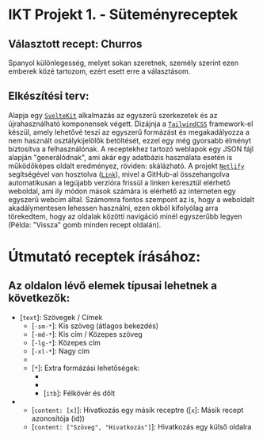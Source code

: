 # IKT Projekt 1. - Süteményreceptek

## Választott recept: Churros

  Spanyol különlegesség, melyet sokan szeretnek, személy szerint ezen emberek közé tartozom, ezért esett erre a választásom.

## Elkészítési terv:
  Alapja egy [`SvelteKit`](https://kit.svelte.dev/) alkalmazás az egyszerű szerkezetek és az újrahasználható komponensek végett. Dizájnja a [`TailwindCSS`](https://tailwindcss.com/) framework-el készül, amely lehetővé teszi az egyszerű formázást és megakadályozza a nem használt osztálykijelölők betöltését, ezzel egy még gyorsabb élményt biztosítva a felhasználónak. A receptekhez tartozó weblapok egy JSON fájl alapján "generálódnak", ami akár egy adatbázis használata esetén is működőképes oldalt eredményez, röviden: skálázható. A projekt [`Netlify`](https://netlify.com/) segítségével van hosztolva ([`Link`](https://neu-iktprojekt-receptek-2023.netlify.app/)), mivel a GitHub-al összehangolva automatikusan a legújabb verzióra frissül a linken keresztül elérhető weboldal, ami ily módon mások számára is elérhető az interneten egy egyszerű webcím által. Számomra fontos szempont az is, hogy a weboldalt akadálymentesen lehessen használni, ezen okból kifolyólag arra törekedtem, hogy az oldalak közötti navigáció minél egyszerűbb legyen (Példa: "Vissza" gomb minden recept oldalán).

# Útmutató receptek írásához:
## Az oldalon lévő elemek típusai lehetnek a következők:
- [`text`]: Szövegek / Címek
  - [`-sm-*`]: Kis szöveg (átlagos bekezdés)
  - [`-md-*`]: Kis cím / Közepes szöveg
  - [`-lg-*`]: Közepes cím
  - [`-xl-*`]: Nagy cím
  - [`-xxl-*`]: Főcím
  - [`*`]: Extra formázási lehetőségek:
    - [`b`]: Félkövér
    - [`it`]: Dőlt
    - [`itb`]: Félkövér és dőlt
- [`link`]: Hivatkozás:
  - [`content: [x]`]: Hivatkozás egy másik receptre ([`x`]: Másik recept azonosítója (id))
  - [`content: ["Szöveg", "Hivatkozás"]`]: Hivatkozás egy külső oldalra
